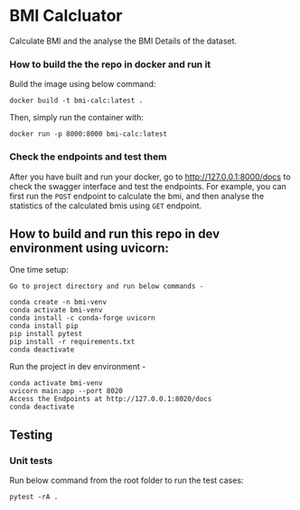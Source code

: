 # BMI Calcluator

Calculate BMI and the analyse the BMI Details of the dataset.


### How to build the the repo in docker and run it

Build the image using below command:

```
docker build -t bmi-calc:latest .
```

Then, simply run the container with:

```
docker run -p 8000:8000 bmi-calc:latest
```

### Check the endpoints and test them

After you have built and run your docker, go to http://127.0.0.1:8000/docs to check the swagger interface and test the endpoints. For example, you can first run the `POST` endpoint to calculate the bmi, and then analyse the statistics of the calculated bmis using `GET` endpoint.


## How to build and run this repo in dev environment using uvicorn:

One time setup:
```
Go to project directory and run below commands -

conda create -n bmi-venv
conda activate bmi-venv
conda install -c conda-forge uvicorn
conda install pip
pip install pytest
pip install -r requirements.txt
conda deactivate
```

Run the project in dev environment -
```
conda activate bmi-venv
uvicorn main:app --port 8020
Access the Endpoints at http://127.0.0.1:8020/docs
conda deactivate
```

## Testing

### Unit tests

Run below command from the root folder to run the test cases:

```
pytest -rA .
```
